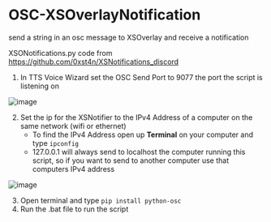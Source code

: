 # OSC-XSOverlayNotification
send a string in an osc message to XSOverlay and receive a notification

XSONotifications.py code from https://github.com/0xst4n/XSNotifications_discord


1. In TTS Voice Wizard set the OSC Send Port to 9077 the port the script is listening on

![image](https://github.com/VRCWizard/OSC-XSOverlayNotification/assets/101527472/50efaa8c-b8ec-4506-b449-ad0eb71d8d0d)

2. Set the ip for the XSNotifier to the IPv4 Address of a computer on the same network (wifi or ethernet)
   - To find the IPv4 Address open up **Terminal** on your computer and type ``ipconfig``
   - 127.0.0.1 will always send to localhost the computer running this script, so if you want to send to another computer use that computers IPv4 address

![image](https://github.com/VRCWizard/OSC-XSOverlayNotification/assets/101527472/eaaefe0e-6c90-468b-8e11-be6fbd5c926f)

3. Open terminal and type ``pip install python-osc``
4. Run the .bat file to run the script
